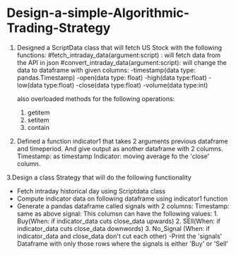 # Design-a-simple-Algorithmic-Trading-Strategy

1. Designed a ScriptData class that will fetch US Stock with the following functions:
  #fetch_intraday_data(argument:script) : will fetch data from the API in json
  #convert_intraday_data(argument:script): will change the data to dataframe with given columns:
    -timestamp(data type: pandas.Timestamp)
    -open(data type: float)
    -high(data type:float)
    -low(data type:float)
    -close(data type:float)
    -volume(data type:int)
  
   also overloaded methods for the following operations:
    1. getitem
    2. setitem
    3. contain 
 
2. Defined a function indicator1 that takes 2 arguments previous dataframe and timeperiod.
   And give output as another dataframe with 2 columns. 
   Timestamp: as timestamp
   Indicator: moving average fo the 'close' column.
   
3.Design a class Strategy that will do the following functionality
- Fetch intraday historical day using Scriptdata class
- Compute indicator data on following dataframe using indicator1 function
- Generate a pandas dataframe called signals with 2 columns:
  Timestamp: same as above
  signal: This columsn can have the following values:
          1. Buy(When: if indicator_data cuts close_data upwards)
          2. SEll(When: if indicator_data cuts close_data downwords)
          3. No_Signal (When: if indicator_data and close_data don't cut each other)
 -Print the 'signals' Dataframe with only those rows where the signals is either 'Buy' or 'Sell'
